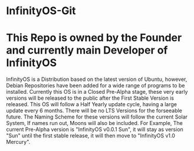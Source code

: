 # InfinityOS-Git
This Repo is owned by the Founder and currently main Developer of InfinityOS
============================================================================
InfinityOS is a Distribution based on the latest version of Ubuntu, however, Debian Repositories have been added for a wide range of programs to be installed.
Currently this OS is in a Closed Pre-Alpha stage, these very early versions will be released to the public after the First Stable Version is released.
This OS will follow a Half Yearly update cycle, having a large update every 6 months. There will be no LTS Versions for the forseeable future.
The Naming Scheme for these versions will follow the current Solar System, If names run out, Moons will also be included.
For Example, The current Pre-Alpha version is "InfinityOS v0.0.1 Sun", it will stay as version "Sun" until the first stable release, it will then move to "InfinityOS v1.0 Mercury".

